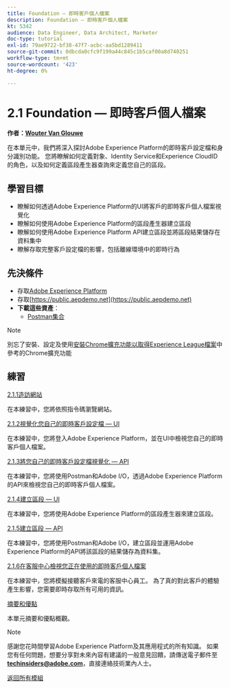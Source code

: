 ```yaml
---
title: Foundation — 即時客戶個人檔案
description: Foundation — 即時客戶個人檔案
kt: 5342
audience: Data Engineer, Data Architect, Marketer
doc-type: tutorial
exl-id: 79ae9722-bf38-47f7-acbc-aa5bd1289411
source-git-commit: 0dbcda0cfc9f199a44c845c1b5caf00a8d740251
workflow-type: tm+mt
source-wordcount: '423'
ht-degree: 0%

---
```


# 2.1 Foundation — 即時客戶個人檔案

**作者：[Wouter Van Glouwe](https://www.linkedin.com/in/woutervangeluwe/)**

在本單元中，我們將深入探討Adobe Experience Platform的即時客戶設定檔和身分識別功能。 您將瞭解如何定義對象、Identity Service和Experience CloudID的角色，以及如何定義區段產生器查詢來定義您自己的區段。

## 學習目標

- 瞭解如何透過Adobe Experience Platform的UI將客戶的即時客戶個人檔案視覺化
- 瞭解如何使用Adobe Experience Platform的區段產生器建立區段
- 瞭解如何使用Adobe Experience Platform API建立區段並將區段結果儲存在資料集中
- 瞭解存取完整客戶設定檔的影響，包括離線環境中的即時行為

## 先決條件

- 存取[Adobe Experience Platform](https://experience.adobe.com/platform)
- 存取[https://public.aepdemo.net](https://public.aepdemo.net)
- **下載這些資產**：
   - [Postman集合](./../../../assets/postman/postman_profile.zip)

>[!NOTE]
>
>別忘了安裝、設定及使用[安裝Chrome擴充功能以取得Experience League檔案](../../gettingstarted/gettingstarted/ex1.md)中參考的Chrome擴充功能

## 練習

[2.1.1造訪網站](./ex1.md)

在本練習中，您將依照指令碼瀏覽網站。

[2.1.2視覺化您自己的即時客戶設定檔 — UI](./ex2.md)

在本練習中，您將登入Adobe Experience Platform，並在UI中檢視您自己的即時客戶個人檔案。

[2.1.3將您自己的即時客戶設定檔視覺化 — API](./ex3.md)

在本練習中，您將使用Postman和Adobe I/O，透過Adobe Experience Platform的API來檢視您自己的即時客戶個人檔案。

[2.1.4建立區段 — UI](./ex4.md)

在本練習中，您將使用Adobe Experience Platform的區段產生器來建立區段。

[2.1.5建立區段 — API](./ex5.md)

在本練習中，您將使用Postman和Adobe I/O，建立區段並運用Adobe Experience Platform的API將該區段的結果儲存為資料集。

[2.1.6在客服中心檢視您正在使用的即時客戶個人檔案](./ex6.md)

在本練習中，您將模擬接聽客戶來電的客服中心員工。 為了真的對此客戶的體驗產生影響，您需要即時存取所有可用的資訊。

[摘要和優點](./summary.md)

本單元摘要和優點概觀。

>[!NOTE]
>
>感謝您花時間學習Adobe Experience Platform及其應用程式的所有知識。 如果您有任何問題，想要分享對未來內容有建議的一般意見回饋，請傳送電子郵件至&#x200B;**techinsiders@adobe.com**，直接連絡技術業內人士。

[返回所有模組](../../../overview.md)
